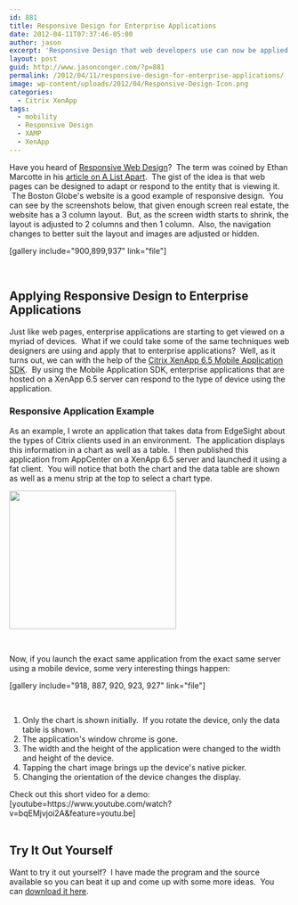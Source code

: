 ```yaml
---
id: 881
title: Responsive Design for Enterprise Applications
date: 2012-04-11T07:37:46-05:00
author: jason
excerpt: 'Responsive Design that web developers use can now be applied to Enterprise Applications thanks to the Citrix Mobile SDK.  This post will give you a glimpse of what is possible to get your wheels turning.'
layout: post
guid: http://www.jasonconger.com/?p=881
permalink: /2012/04/11/responsive-design-for-enterprise-applications/
image: wp-content/uploads/2012/04/Responsive-Design-Icon.png
categories:
  - Citrix XenApp
tags:
  - mobility
  - Responsive Design
  - XAMP
  - XenApp
---
```

Have you heard of <a title="Responsive Web Design" href="http://en.wikipedia.org/wiki/Responsive_Web_Design" target="_blank" rel="noopener">Responsive Web Design</a>?  The term was coined by Ethan Marcotte in his <a title="Responsive Design on A List Apart" href="http://www.alistapart.com/articles/responsive-web-design/" target="_blank" rel="noopener">article on A List Apart</a>.  The gist of the idea is that web pages can be designed to adapt or respond to the entity that is viewing it.  The Boston Globe's website is a good example of responsive design.  You can see by the screenshots below, that given enough screen real estate, the website has a 3 column layout.  But, as the screen width starts to shrink, the layout is adjusted to 2 columns and then 1 column.  Also, the navigation changes to better suit the layout and images are adjusted or hidden.

[gallery include="900,899,937" link="file"]

&nbsp;
<h2>Applying Responsive Design to Enterprise Applications</h2>
Just like web pages, enterprise applications are starting to get viewed on a myriad of devices.  What if we could take some of the same techniques web designers are using and apply that to enterprise applications?  Well, as it turns out, we can with the help of the <a title="Installing and Using the Citrix XenApp 6.5 Mobile Application SDK" href="http://www.jasonconger.com/post/installing-and-using-the-citrix-xenapp-6-5-mobile-application-sdk/" target="_blank" rel="noopener">Citrix XenApp 6.5 Mobile Application SDK</a>.  By using the Mobile Application SDK, enterprise applications that are hosted on a XenApp 6.5 server can respond to the type of device using the application.
<h3>Responsive Application Example</h3>
As an example, I wrote an application that takes data from EdgeSight about the types of Citrix clients used in an environment.  The application displays this information in a chart as well as a table.  I then published this application from AppCenter on a XenApp 6.5 server and launched it using a fat client.  You will notice that both the chart and the data table are shown as well as a menu strip at the top to select a chart type.

<a href="http://www.jasonconger.com/wp-content/uploads/2012/03/Responsive-Design-Demo-Windows.png"><img class="aligncenter size-medium wp-image-884" title="Responsive Design Demo (Windows)" src="http://www.jasonconger.com/wp-content/uploads/2012/03/Responsive-Design-Demo-Windows-300x248.png" alt="" width="300" height="248" /></a>

&nbsp;

Now, if you launch the exact same application from the exact same server using a mobile device, some very interesting things happen:

[gallery include="918, 887, 920, 923, 927" link="file"]

&nbsp;
<ol style="list-style-type: decimal;">
 	<li>Only the chart is shown initially.  If you rotate the device, only the data table is shown.</li>
 	<li>The application's window chrome is gone.</li>
 	<li>The width and the height of the application were changed to the width and height of the device.</li>
 	<li>Tapping the chart image brings up the device's native picker.</li>
 	<li>Changing the orientation of the device changes the display.</li>
</ol>
<div></div>
Check out this short video for a demo:
<div></div>
<div>[youtube=https://www.youtube.com/watch?v=bqEMjvjoi2A&amp;feature=youtu.be]</div>
&nbsp;
<h2>Try It Out Yourself</h2>
Want to try it out yourself?  I have made the program and the source available so you can beat it up and come up with some more ideas.  You can <a title="Responsive Design Prototype" href="http://www.jasonconger.com/enterprise-application-responsive-design-prototype">download it here</a>.

&nbsp;